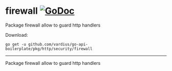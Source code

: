 # firewall [![GoDoc](https://godoc.org/github.com/vardius/go-api-boilerplate/pkg/http/security/firewall?status.svg)](https://godoc.org/github.com/vardius/go-api-boilerplate/pkg/http/security/firewall)
Package firewall allow to guard http handlers

Download:
```shell
go get -u github.com/vardius/go-api-boilerplate/pkg/http/security/firewall
```

* * *
Package firewall allow to guard http handlers
